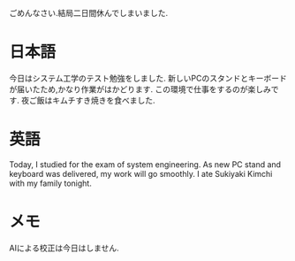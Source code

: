 ごめんなさい.結局二日間休んでしまいました.

# 日本語
今日はシステム工学のテスト勉強をしました.
新しいPCのスタンドとキーボードが届いたため,かなり作業がはかどります.
この環境で仕事をするのが楽しみです.
夜ご飯はキムチすき焼きを食べました.

# 英語
Today, I studied for the exam of system engineering.
As new PC stand and keyboard was delivered, my work will go smoothly.
I ate Sukiyaki Kimchi with my family tonight.

# メモ
AIによる校正は今日はしません.
